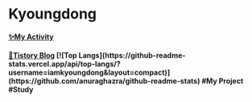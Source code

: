 <!--
**iamkyoungdong/iamkyoungdong** is a ✨ _special_ ✨ repository because its `README.md` (this file) appears on your GitHub profile.

introduction

Name

visiter's number

most used language

tistory link

my activity-> activity log

my project
-Link1
-Link2

study
-link1
-link2
.
.
.


-->

<H1> Kyoungdong</H1>
<H4>
<a href="https://github.com/iamkyoungdong/iamkyoungdong/blob/main/ActivityLog.md" target="_blank">✨My Activity</a>
<H4>
<a href="https://iamkyoungdong.tistory.com/" target="_blank">💫Tistory Blog</a>
[![Top Langs](https://github-readme-stats.vercel.app/api/top-langs/?username=iamkyoungdong&layout=compact)](https://github.com/anuraghazra/github-readme-stats)
#My Project
#Study
